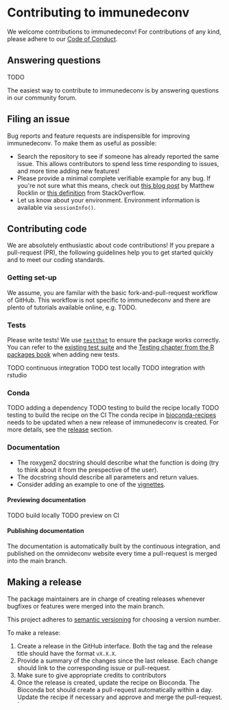 # Contributing to immunedeconv

We welcome contributions to immunedeconv! For contributions of any kind, please adhere to our
[Code of Conduct](https://github.com/omnideconv/.github/blob/main/CODE_OF_CONDUCT.md). 

## Answering questions

TODO

The easiest way to contribute to immunedeconv is by answering questions in our
community forum. 

## Filing an issue

Bug reports and feature requests are indispensible for improving immunedeconv. To make them as useful as possible:

- Search the repository to see if someone has already reported the same issue.
  This allows contributors to spend less time responding to issues, and more time adding new features!
- Please provide a minimal complete verifiable example for any bug.
  If you're not sure what this means, check out
  [this blog post](http://matthewrocklin.com/blog/work/2018/02/28/minimal-bug-reports)
  by Matthew Rocklin or [this definition](https://stackoverflow.com/help/mcve) from StackOverflow.
- Let us know about your environment. Environment information is available via `sessionInfo()`.

## Contributing code

We are absolutely enthusiastic about code contributions! If you prepare a pull-request (PR), the 
following guidelines help you to get started quickly and to meet our coding
standards. 

### Getting set-up

We assume, you are familar with the basic fork-and-pull-request workflow of
GitHub. This workflow is not specific to immunedeconv and there are plento of
tutorials available online, e.g. TODO. 

### Tests

Please write tests! We use [`testthat`](https://testthat.r-lib.org/) to ensure the package works correctly.
You can refer to the [existing test suite](https://github.com/icbi-lab/immunedeconv/tree/master/tests)
and the [Testing chapter from the R packages book](http://r-pkgs.had.co.nz/tests.html) when adding new tests.

TODO continuous integration
TODO test locally
TODO integration with rstudio

### Conda

TODO adding a dependency
TODO testing to build the recipe locally
TODO testing to build the recipe on the CI
The conda recipe in [bioconda-recipes](TODO) needs to be updated when a new
release of immunedeconv is created. For more details, see the
[release](#making-a-release) section. 

### Documentation

 * The roxygen2 docstring should describe what the function is doing (try to think about it from 
   the prespective of the user).
 * The docstring should describe all parameters and return values.
 * Consider adding an example to one of the [vignettes](https://github.com/icbi-lab/immunedeconv/tree/master/vignettes). 

#### Previewing documentation

TODO build locally 
TODO preview on CI

#### Publishing documentation

The documentation is automatically built by the continuous integration, and
published on the omnideconv website every time a pull-request is merged into the
main branch. 

## Making a release

The package maintainers are in charge of creating releases whenever bugfixes or
features were merged into the main branch. 

This project adheres to [semantic versioning](https://semver.org) for choosing a
version number. 

To make a release: 

1. Create a release in the GitHub interface. Both the tag and the release title
   should have the format `vX.X.X`. 
2. Provide a summary of the changes since the last release. Each change should
   link to the corresponding issue or pull-request. 
3. Make sure to give appropriate credits to contributors
4. Once the release is created, update the recipe on Bioconda. The Bioconda bot
   should create a pull-request automatically within a day. Update the recipe if
   necessary and approve and merge the pull-request. `
